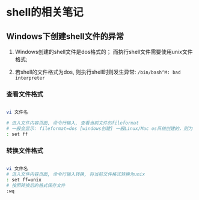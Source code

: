 # shell的相关笔记

## Windows下创建shell文件的异常

1. Windows创建的shell文件是dos格式的； 而执行shell文件需要使用unix文件格式;

2. 若shell的文件格式为dos, 则执行shell时则发生异常: `/bin/bash^M: bad interpreter`

### 查看文件格式

```sh

vi 文件名

# 进入文件内容页面, 命令行输入, 查看当前文件的fileformat
# 一般会显示: fileformat=dos [windows创建] 一般Linux/Mac os系统创建的，则为 fileformat=unix
: set ff

```

### 转换文件格式

```sh

vi 文件名
# 进入文件内容页面, 命令行输入转换, 将当前文件格式转换为unix
: set ff=unix
# 按照转换后的格式保存文件
:wq
```
